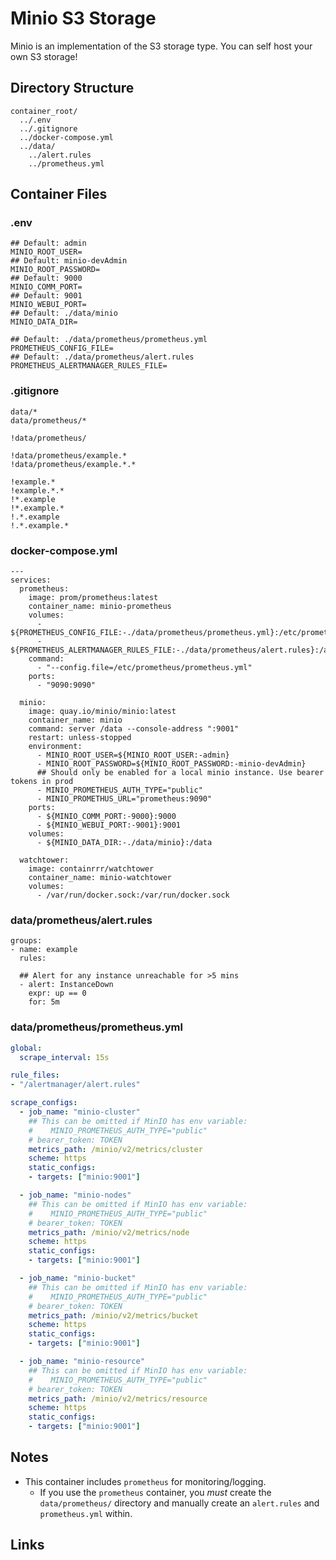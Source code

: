 # Minio S3 Storage

Minio is an implementation of the S3 storage type. You can self host your own S3 storage!

## Directory Structure

```text title="Container directory structure"
container_root/
  ../.env
  ../.gitignore
  ../docker-compose.yml
  ../data/
    ../alert.rules
    ../prometheus.yml
```

## Container Files

### .env

```text title="minio s3 storage .env" linenums="1"
## Default: admin
MINIO_ROOT_USER=
## Default: minio-devAdmin
MINIO_ROOT_PASSWORD=
## Default: 9000
MINIO_COMM_PORT=
## Default: 9001
MINIO_WEBUI_PORT=
## Default: ./data/minio
MINIO_DATA_DIR=

## Default: ./data/prometheus/prometheus.yml
PROMETHEUS_CONFIG_FILE=
## Default: ./data/prometheus/alert.rules
PROMETHEUS_ALERTMANAGER_RULES_FILE=

```

### .gitignore

```text title="minio s3 storage .gitignore" linenums="1"
data/*
data/prometheus/*

!data/prometheus/

!data/prometheus/example.*
!data/prometheus/example.*.*

!example.*
!example.*.*
!*.example
!*.example.*
!.*.example
!.*.example.*

```

### docker-compose.yml

```text title="minio s3 storage docker-compose.yml" linenums="1"
---
services:
  prometheus:
    image: prom/prometheus:latest
    container_name: minio-prometheus
    volumes:
      - ${PROMETHEUS_CONFIG_FILE:-./data/prometheus/prometheus.yml}:/etc/prometheus/prometheus.yml
      - ${PROMETHEUS_ALERTMANAGER_RULES_FILE:-./data/prometheus/alert.rules}:/alertmanager/alert.rules
    command:
      - "--config.file=/etc/prometheus/prometheus.yml"
    ports:
      - "9090:9090"

  minio:
    image: quay.io/minio/minio:latest
    container_name: minio
    command: server /data --console-address ":9001"
    restart: unless-stopped
    environment:
      - MINIO_ROOT_USER=${MINIO_ROOT_USER:-admin}
      - MINIO_ROOT_PASSWORD=${MINIO_ROOT_PASSWORD:-minio-devAdmin}
      ## Should only be enabled for a local minio instance. Use bearer tokens in prod
      - MINIO_PROMETHEUS_AUTH_TYPE="public"
      - MINIO_PROMETHUS_URL="prometheus:9090"
    ports:
      - ${MINIO_COMM_PORT:-9000}:9000
      - ${MINIO_WEBUI_PORT:-9001}:9001
    volumes:
      - ${MINIO_DATA_DIR:-./data/minio}:/data

  watchtower:
    image: containrrr/watchtower
    container_name: minio-watchtower
    volumes:
      - /var/run/docker.sock:/var/run/docker.sock

```

### data/prometheus/alert.rules

```text title="alert.rules" linenums="1"
groups:
- name: example
  rules:

  ## Alert for any instance unreachable for >5 mins
  - alert: InstanceDown
    expr: up == 0
    for: 5m

```

### data/prometheus/prometheus.yml

```yaml title="prometheus.yml" linenums="1"
global:
  scrape_interval: 15s

rule_files:
- "/alertmanager/alert.rules"

scrape_configs:
  - job_name: "minio-cluster"
    ## This can be omitted if MinIO has env variable:
    #    MINIO_PROMETHEUS_AUTH_TYPE="public"
    # bearer_token: TOKEN
    metrics_path: /minio/v2/metrics/cluster
    scheme: https
    static_configs:
    - targets: ["minio:9001"]

  - job_name: "minio-nodes"
    ## This can be omitted if MinIO has env variable:
    #    MINIO_PROMETHEUS_AUTH_TYPE="public"
    # bearer_token: TOKEN
    metrics_path: /minio/v2/metrics/node
    scheme: https
    static_configs:
    - targets: ["minio:9001"]

  - job_name: "minio-bucket"
    ## This can be omitted if MinIO has env variable:
    #    MINIO_PROMETHEUS_AUTH_TYPE="public"
    # bearer_token: TOKEN
    metrics_path: /minio/v2/metrics/bucket
    scheme: https
    static_configs:
    - targets: ["minio:9001"]

  - job_name: "minio-resource"
    ## This can be omitted if MinIO has env variable:
    #    MINIO_PROMETHEUS_AUTH_TYPE="public"
    # bearer_token: TOKEN
    metrics_path: /minio/v2/metrics/resource
    scheme: https
    static_configs:
    - targets: ["minio:9001"]

```

## Notes

- This container includes `prometheus` for monitoring/logging.
    - If you use the `prometheus` container, you *must* create the `data/prometheus/` directory and manually create an `alert.rules` and `prometheus.yml` within.

## Links
